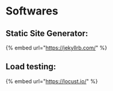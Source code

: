 # Softwares

## Static Site Generator:

{% embed url="https://jekyllrb.com/" %}

## Load testing:

{% embed url="https://locust.io/" %}



